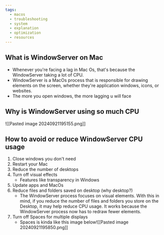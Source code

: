 ```yaml
---
tags:
  - macos
  - troubleshooting
  - system
  - explanation
  - optimization
  - resources
---
```

## What is WindowServer on Mac

- Whenever you're facing a lag in Mac Os, that's because the WindowServer taking a lot of CPU.
- WindowServer is a MacOs process that is responsible for drawing elements on the screen, whether they're application windows, icons, or websites.
- The more you open windows, the more lagging u will face

## Why is WindowServer using so much CPU

![[Pasted image 20240921195155.png]]

## How to avoid or reduce WindowServer CPU usage

1. Close windows you don't need
2. Restart your Mac
3. Reduce the number of desktops
4. Turn off visual effects
	- Features like transparency in Windows
1. Update apps and MacOs
2. Reduce files and folders saved on desktop (why desktop?)
	- The WindowServer process focuses on visual elements. With this in mind, if you reduce the number of files and folders you store on the Desktop, it may help reduce CPU usage. It works because the WindowServer process now has to redraw fewer elements.
3. Turn off Spaces for multiple displays
	- Spaces is kinda like this image below![[Pasted image 20240921195850.png]]